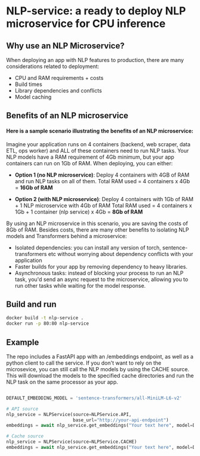 # NLP-service: a ready to deploy NLP microservice for CPU inference

## Why use an NLP Microservice?

When deploying an app with NLP features to production, there are many considerations related to deployment:
- CPU and RAM requirements + costs
- Build times
- Library dependencies and conflicts
- Model caching

## Benefits of an NLP microservice

#### Here is a sample scenario illustrating the benefits of an NLP microservice:
Imagine your application runs on 4 containers (backend, web scraper, data ETL, ops worker) and ALL of these containers need to run NLP tasks. Your NLP models have a RAM requirement of 4Gb minimum, but your app containers can run on 1Gb of RAM. When deploying, you can either:

- **Option 1 (no NLP microservice)**:
Deploy 4 containers with 4GB of RAM and run NLP tasks on all of them.
Total RAM used = 4 containers x 4Gb = **16Gb of RAM**

- **Option 2 (with NLP microservice)**: Deploy 4 containers with 1Gb of RAM + 1 NLP microservice with 4Gb of RAM
Total RAM used = 4 containers x 1Gb + 1 container (nlp service) x 4Gb = **8Gb of RAM**

By using an NLP microservice in this scenario, you are saving the costs of 8Gb of RAM.  Besides costs, there are many other benefits to isolating NLP models and Transformers behind a microservice:
- Isolated dependencies: you can install any version of torch, sentence-transformers etc without worrying about dependency conflicts with your application
- Faster builds for your app by removing dependency to heavy libraries.
- Asynchronous tasks: instead of blocking your process to run an NLP task, you'd send an async request to the microservice, allowing you to run other tasks while waiting for the model response.

## Build and run

```bash
docker build -t nlp-service .
docker run -p 80:80 nlp-service
```

## Example

The repo includes a FastAPI app with an /embeddings endpoint, as well as a python client to call the service. 
If you don't want to rely on the microsevice, you can still call the NLP models by using the CACHE source. 
This will download the models to the specified cache directories and run the NLP task on the same processor as your app.


```python

DEFAULT_EMBEDDING_MODEL = 'sentence-transformers/all-MiniLM-L6-v2'

# API source
nlp_service = NLPService(source=NLPService.API,
                         base_url="http://your-api-endpoint")
embeddings = await nlp_service.get_embeddings("Your text here", model=DEFAULT_EMBEDDING_MODEL)

# Cache source
nlp_service = NLPService(source=NLPService.CACHE)
embeddings = await nlp_service.get_embeddings("Your text here", model=DEFAULT_EMBEDDING_MODEL)
```


